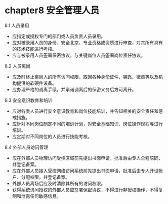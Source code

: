 # chapter8 安全管理人员

8.1 人员录用
- 应指定或授权专门的部门或人员负责人员录用。
- 应对被录用人员的身份、安全北京、专业资格或资质进行审查，对其所有具有的技术技能进行考核。
- 应与被录用人员签署保密协议，与关键岗位人员签署岗位责任协议。

8.2 人员离岗
- 应及时终止离岗人的所有访问权限，取回各种身份证件、钥匙、徽章等以及机构提供的软硬件设备。
- 应办理严格的调离手续，并承诺调离后的保密义务后方可离开。

8.3 安全意识教育和培训
- 应对各类人员进行安全意识教育和岗位技能培训，并告知相关的安全责任和惩戒措施。
- 应针对不同岗位制定不同的培训计划，对安全基础知识、岗位操作规程等进行培训。
- 应定期对不同岗位的人员进行技能考核。

8.4 外部人员访问管理
- 应在外部人员物理访问受控区域前先提出书面申请，批准后由专人全程陪同，并登记备案。
- 应在外部人员接入受控网络访问系统前先提出书面申请，批准后由专人开设账户、分配权限，并登记备案。
- 外部人员离场后应及时清除其所有的访问权限。
- 获得系统访问授权的外部人员应签署保密协议，不得进行非授权操作，不得复制和泄露任何敏感信息。